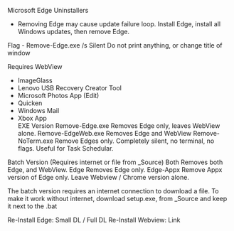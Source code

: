Microsoft Edge Uninstallers

- Removing Edge may cause update failure loop. 
  Install Edge, install all Windows updates, then remove Edge. 
 
Flag - Remove-Edge.exe
/s  Silent      Do not print anything, or change title of window  

Requires WebView

- ImageGlass
- Lenovo USB Recovery Creator Tool
- Microsoft Photos App (Edit)
- Quicken
- Windows Mail  
- Xbox App  
EXE Version
Remove-Edge.exe Removes Edge only, leaves WebView alone.
Remove-EdgeWeb.exe Removes Edge and WebView
Remove-NoTerm.exe Remove Edges only. Completely silent, no terminal, no flags. Useful for Task Schedular.

Batch Version (Requires internet or file from _Source)
Both Removes both Edge, and WebView.
Edge Removes Edge only.
Edge-Appx Remove Appx version of Edge only. Leave Webview / Chrome version alone.


The batch version requires an internet connection to download a file.
To make it work without internet, download setup.exe, from _Source and keep it next to the .bat

Re-Install Edge: Small DL / Full DL
Re-Install Webview: Link
